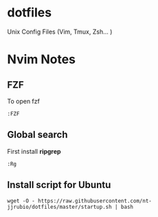 # dotfiles
Unix Config Files (Vim, Tmux, Zsh... )

# Nvim Notes
## FZF
To open fzf

``` :FZF ```
## Global search
First install **ripgrep**

``` :Rg ``` 

## Install script for Ubuntu

``` wget -O - https://raw.githubusercontent.com/nt-jjrubio/dotfiles/master/startup.sh | bash ```
